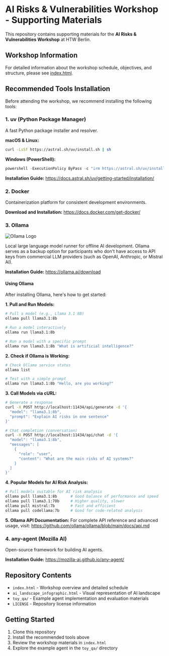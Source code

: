 # AI Risks & Vulnerabilities Workshop - Supporting Materials

This repository contains supporting materials for the **AI Risks & Vulnerabilities Workshop** at HTW Berlin.

## Workshop Information

For detailed information about the workshop schedule, objectives, and structure, please see [index.html](index.html).

## Recommended Tools Installation

Before attending the workshop, we recommend installing the following tools:

### 1. uv (Python Package Manager)
A fast Python package installer and resolver.

**macOS & Linux:**
```bash
curl -LsSf https://astral.sh/uv/install.sh | sh
```

**Windows (PowerShell):**
```powershell
powershell -ExecutionPolicy ByPass -c "irm https://astral.sh/uv/install.ps1 | iex"
```

**Installation Guide:** https://docs.astral.sh/uv/getting-started/installation/

### 2. Docker
Containerization platform for consistent development environments.

**Download and Installation:** https://docs.docker.com/get-docker/

### 3. Ollama
![Ollama Logo](https://ollama.ai/ollama.png)

Local large language model runner for offline AI development. Ollama serves as a backup option for participants who don't have access to API keys from commercial LLM providers (such as OpenAI, Anthropic, or Mistral AI).

**Installation Guide:** https://ollama.ai/download

#### Using Ollama

After installing Ollama, here's how to get started:

**1. Pull and Run Models:**
```bash
# Pull a model (e.g., Llama 3.1 8B)
ollama pull llama3.1:8b

# Run a model interactively
ollama run llama3.1:8b

# Run a model with a specific prompt
ollama run llama3.1:8b "What is artificial intelligence?"
```

**2. Check if Ollama is Working:**
```bash
# Check Ollama service status
ollama list

# Test with a simple prompt
ollama run llama3.1:8b "Hello, are you working?"
```

**3. Call Models via cURL:**
```bash
# Generate a response
curl -X POST http://localhost:11434/api/generate -d '{
  "model": "llama3.1:8b",
  "prompt": "Explain AI risks in one sentence"
}'

# Chat completion (conversation)
curl -X POST http://localhost:11434/api/chat -d '{
  "model": "llama3.1:8b",
  "messages": [
    {
      "role": "user",
      "content": "What are the main risks of AI systems?"
    }
  ]
}'
```

**4. Popular Models for AI Risk Analysis:**
```bash
# Pull models suitable for AI risk analysis
ollama pull llama3.1:8b      # Good balance of performance and speed
ollama pull llama3.1:70b     # Higher quality, slower
ollama pull mistral:7b       # Fast and efficient
ollama pull codellama:7b     # Good for code-related analysis
```

**5. Ollama API Documentation:**
For complete API reference and advanced usage, visit: https://github.com/ollama/ollama/blob/main/docs/api.md

### 4. any-agent (Mozilla AI)
Open-source framework for building AI agents.

**Installation Guide:** https://mozilla-ai.github.io/any-agent/

## Repository Contents

- `index.html` - Workshop overview and detailed schedule
- `ai_landscape_infographic.html` - Visual representation of AI landscape
- `toy_qa/` - Example agent implementation and evaluation materials
- `LICENSE` - Repository license information

## Getting Started

1. Clone this repository
2. Install the recommended tools above
3. Review the workshop materials in `index.html`
4. Explore the example agent in the `toy_qa/` directory

